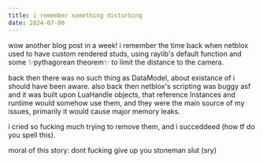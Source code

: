 ```yaml
---
title: i remember something disturbing
date: 2024-07-06
---
```

wow another blog post in a week! i remember the time back when netblox used to have custom rendered
studs, using raylib's default function and some ✨pythagorean theorem✨ to limit the distance to the
camera. 

back then there was no such thing as DataModel, about existance of i should have been aware.
also back then netblox's scripting was buggy asf and it was built upon LuaHandle objects, that reference
Instances and runtime would somehow use them, and they were the main source of my issues, primarily
it would cause major memory leaks.

i cried so fucking much trying to remove them, and i succeddeed (how tf do you spell this).

moral of this story: dont fucking give up you stoneman slut (sry)
